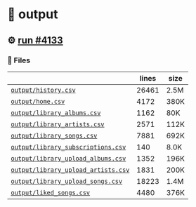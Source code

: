 # 📝  output 

## ⚙️ [run #4133](https://github.com/jwenerd/ytm-dl/actions/runs/14830643723)

### 📁 Files

|                                                                         |lines|size|
|-------------------------------------------------------------------------|-----|----|
|[`output/history.csv` ](output/history.csv)                              |26461|2.5M|
|[`output/home.csv` ](output/home.csv)                                    |4172 |380K|
|[`output/library_albums.csv` ](output/library_albums.csv)                |1162 |80K |
|[`output/library_artists.csv` ](output/library_artists.csv)              |2571 |112K|
|[`output/library_songs.csv` ](output/library_songs.csv)                  |7881 |692K|
|[`output/library_subscriptions.csv` ](output/library_subscriptions.csv)  |140  |8.0K|
|[`output/library_upload_albums.csv` ](output/library_upload_albums.csv)  |1352 |196K|
|[`output/library_upload_artists.csv` ](output/library_upload_artists.csv)|1831 |200K|
|[`output/library_upload_songs.csv` ](output/library_upload_songs.csv)    |18223|1.4M|
|[`output/liked_songs.csv` ](output/liked_songs.csv)                      |4480 |376K|